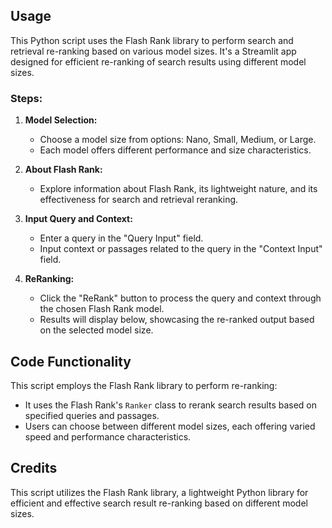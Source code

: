 ## Usage

This Python script uses the Flash Rank library to perform search and retrieval re-ranking based on various model sizes. It's a Streamlit app designed for efficient re-ranking of search results using different model sizes.

### Steps:

1. **Model Selection:**
    - Choose a model size from options: Nano, Small, Medium, or Large.
    - Each model offers different performance and size characteristics.

2. **About Flash Rank:**
    - Explore information about Flash Rank, its lightweight nature, and its effectiveness for search and retrieval reranking.

3. **Input Query and Context:**
    - Enter a query in the "Query Input" field.
    - Input context or passages related to the query in the "Context Input" field.

4. **ReRanking:**
    - Click the "ReRank" button to process the query and context through the chosen Flash Rank model.
    - Results will display below, showcasing the re-ranked output based on the selected model size.

## Code Functionality

This script employs the Flash Rank library to perform re-ranking:
- It uses the Flash Rank's `Ranker` class to rerank search results based on specified queries and passages.
- Users can choose between different model sizes, each offering varied speed and performance characteristics.

## Credits

This script utilizes the Flash Rank library, a lightweight Python library for efficient and effective search result re-ranking based on different model sizes.
